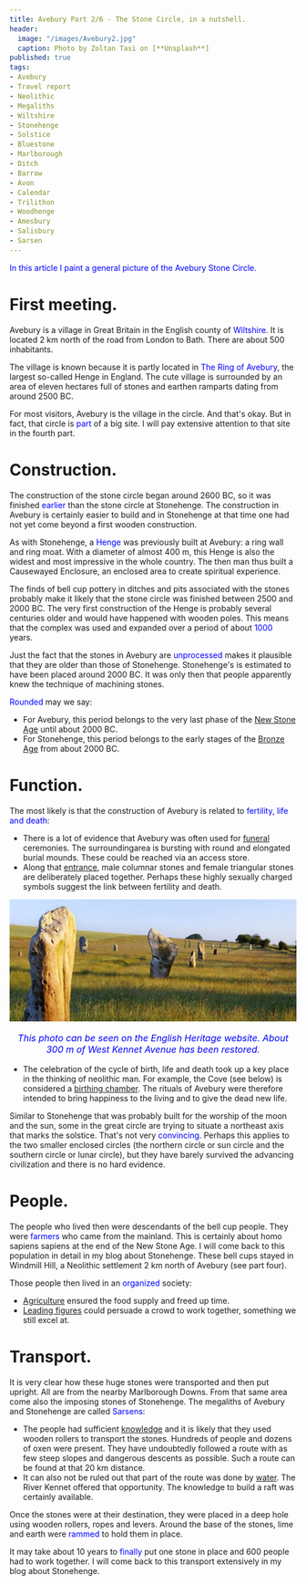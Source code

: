 ```yaml
---
title: Avebury Part 2/6 - The Stone Circle, in a nutshell.
header:
  image: "/images/Avebury2.jpg"
  caption: Photo by Zoltan Tasi on [**Unsplash**]
published: true
tags:
- Avebury
- Travel report
- Neolithic
- Megaliths
- Wiltshire
- Stonehenge
- Solstice
- Bluestone
- Marlborough
- Ditch
- Barrow
- Avon
- Calendar
- Trilithon
- Woodhenge
- Amesbury
- Salisbury
- Sarsen
---
```


<span style="color: blue;">In this article I paint a general picture of the Avebury Stone Circle.</span>

# First meeting.
Avebury is a village in Great Britain in the English county of <span style="color: blue;">Wiltshire</span>. It is located 2 km north of the road from London to Bath. There are about 500 inhabitants. 

The village is known because it is partly located in <span style="color: blue;">The Ring of Avebury</span>, the largest so-called Henge in England. The cute village is surrounded by an area of eleven hectares full of stones and earthen ramparts dating from around 2500 BC.

For most visitors, Avebury is the village in the circle. And that's okay. But in fact, that circle is <span style="color: blue;">part</span> of a big site. I will pay extensive attention to that site in the fourth part.
# Construction. 
The construction of the stone circle began around 2600 BC, so it was finished <span style="color: blue;">earlier</span> than the stone circle at Stonehenge. The construction in Avebury is certainly easier to build and in Stonehenge at that time one had not yet come beyond a first wooden construction. 

As with Stonehenge, a <span style="color: blue;">Henge</span> was previously built at Avebury: a ring wall and ring moat. With a diameter of almost 400 m, this Henge is also the widest and most impressive in the whole country. The then man thus built a Causewayed Enclosure, an enclosed area to create spiritual experience. 

The finds of bell cup pottery in ditches and pits associated with the stones probably make it likely that the stone circle was finished between 2500 and 2000 BC. The very first construction of the Henge is probably several centuries older and would have happened with wooden poles. This means that the complex was used and expanded over a period of about <span style="color: blue;">1000</span> years. 

Just the fact that the stones in Avebury are <span style="color: blue;">unprocessed</span> makes it plausible that they are older than those of Stonehenge. Stonehenge's is estimated to have been placed around 2000 BC. It was only then that people apparently knew the technique of machining stones.

<span style="color: blue;">Rounded</span> may we say:
* For Avebury, this period belongs to the very last phase of the <u>New Stone Age</u> until about 2000 BC. 
* For Stonehenge, this period belongs to the early stages of the <u>Bronze Age</u> from about 2000 BC.

# Function.
The most likely is that the construction of Avebury is related to <span style="color: blue;">fertility, life and death</span>:
* There is a lot of evidence that Avebury was often used for <u>funeral</u> ceremonies. The surroundingarea is bursting with round and elongated burial mounds. These could be reached via an access store.
* Along that <u>entrance</u>, male columnar stones and female triangular stones are deliberately placed together. Perhaps these highly sexually charged symbols suggest the link between fertility and death. 

<div align="center"><img src="/images/West Kennet Avenue.jpg" alt="" width="" height=""></div>

<p style="text-align: center; font-size: 12pt;"><span style="color: blue;"><i>This photo can be seen on the English Heritage website. About 300 m of West Kennet Avenue has been restored.</i></span></p>

* The celebration of the cycle of birth, life and death took up a key place in the thinking of neolithic man. For example, the Cove (see below) is considered a <u>birthing chamber</u>. The rituals of Avebury were therefore intended to bring happiness to the living and to give the dead new life.

Similar to Stonehenge that was probably built for the worship of the moon and the sun, some in the great circle are trying to situate a northeast axis that marks the solstice. That's not very <span style="color: blue;">convincing</span>. Perhaps this applies to the two smaller enclosed circles (the northern circle or sun circle and the southern circle or lunar circle), but they have barely survived the advancing civilization and there is no hard evidence.

# People.
The people who lived then were descendants of the bell cup people. They were <span style="color: blue;">farmers</span> who came from the mainland. This is certainly about homo sapiens sapiens at the end of the New Stone Age. I will come back to this population in detail in my blog about Stonehenge. These bell cups stayed in Windmill Hill, a Neolithic settlement 2 km north of Avebury (see part four).

Those people then lived in an <span style="color: blue;">organized</span> society:
* <u>Agriculture</u> ensured the food supply and freed up time.
* <u>Leading figures</u> could persuade a crowd to work together, something we still excel at.

# Transport.
It is very clear how these huge stones were transported and then put upright. All are from the nearby Marlborough Downs. From that same area come also the imposing stones of Stonehenge. The megaliths of Avebury and Stonehenge are called <span style="color: blue;">Sarsens</span>:
* The people had sufficient <u>knowledge</u> and it is likely that they used wooden rollers to transport the stones. Hundreds of people and dozens of oxen were present. They have undoubtedly followed a route with as few steep slopes and dangerous descents as possible. Such a route can be found at that 20 km distance.
* It can also not be ruled out that part of the route was done by <u>water</u>. The River Kennet offered that opportunity. The knowledge to build a raft was certainly available.

Once the stones were at their destination, they were placed in a deep hole using wooden rollers, ropes and levers. Around the base of the stones, lime and earth were <span style="color: blue;">rammed</span> to hold them in place. 

It may take about 10 years to <span style="color: blue;">finally</span> put one stone in place and 600 people had to work together. I will come back to this transport extensively in my blog about Stonehenge.
